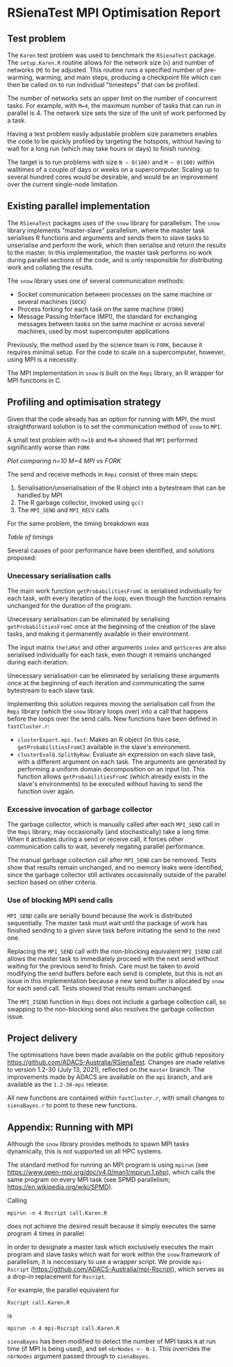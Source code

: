 # RSienaTest MPI Optimisation Report

## Test problem
The `Karen` test problem was used to benchmark the `RSienaTest` package. The `setup.Karen.R` routine allows for the network size (`n`) and number of networks (`M`) to be adjusted. This routine runs a specified number of pre-warming, warming, and main steps, producing a checkpoint file which can then be called on to run individual "timesteps" that can be profiled.

The number of networks sets an upper limit on the number of concurrent tasks. For example, with `M=4`, the maximum number of tasks that can run in parallel is 4. The network size sets the size of the unit of work performed by a task.

Having a test problem easily adjustable problem size parameters enables the code to be quickly profiled by targeting the hotspots, without having to wait for a long run (which may take hours or days) to finish running.

The target is to run problems with size `N ~ O(100)` and `M ~ O(100)` within walltimes of a couple of days or weeks on a supercomputer. Scaling up to several hundred cores would be desirable, and would be an improvement over the current single-node limitation.

## Existing parallel implementation
The `RSienaTest` packages uses of the `snow` library for parallelism. The `snow` library implements "master-slave" parallelism, where the master task serialises R functions and arguments and sends them to slave tasks to unserialise and perform the work, which then serialise and return the results to the master. In this implementation, the master task performs no work during parallel sections of the code, and is only responsible for distributing work and collating the results.

The `snow` library uses one of several communication methods:
* Socket communication between processes on the same machine or several machines (`SOCK`)
* Process forking for each task on the same machine (`FORK`)
* Message Passing Interface (MPI), the standard for exchanging messages between tasks on the same machine or across several machines, used by most supercomputer applications

Previously, the method used by the science team is `FORK`, because it requires minimal setup. For the code to scale on a supercomputer, however, using MPI is a necessity.

The MPI implementation in `snow` is built on the `Rmpi` library, an R wrapper for MPI functions in C.

## Profiling and optimisation strategy
Given that the code already has an option for running with MPI, the most straightforward solution is to set the communication method of `snow` to `MPI`.

A small test problem with `n=10` and `M=4` showed that `MPI` performed significantly worse than `FORK`

*Plot comparing n=10 M=4 MPI vs FORK*

The send and receive methods in `Rmpi` consist of three main steps:

1. Serialisation/unserialisation of the R object into a bytestream that can be handled by MPI
2. The R garbage collector, invoked using `gc()`
3. The `MPI_SEND` and `MPI_RECV` calls

For the same problem, the timing breakdown was

*Table of timings*

Several causes of poor performance have been identified, and solutions proposed:

### Unecessary serialisation calls
The main work function `getProbabilitiesFromC` is serialised individually for each task, with every iteration of the loop, even though the function remains unchanged for the duration of the program.

Unecessary serialisation can be eliminated by serialising `getProbabilitiesFromC` once at the beginning of the creation of the slave tasks, and making it permanently available in their environment.

The input matrix `thetaMat` and other arguments `index` and `getScores` are also serialised individually for each task, even though it remains unchanged during each iteration.

Unecessary serialisation can be eliminated by serialising these arguments once at the beginning of each iteration and communicating the same bytestream to each slave task.

Implementing this solution requires moving the serialisation call from the `Rmpi` library (which the `snow` library loops over) into a call that happens before the loops over the send calls. New functions have been defined in `fastCluster.r`:
* `clusterExport.mpi.fast`: Makes an R object (in this case, `getProbabilitiesFromC`) available in the slave's environment.
* `clusterEvalQ.SplitByRow`: Evaluate an expression on each slave task, with a different argument on each task. The arguments are generated by performing a uniform domain decomposition on an input list. This function allows `getProbabilitiesFromC` (which already exists in the slave's environments) to be executed without having to send the function over again.

### Excessive invocation of garbage collector
The garbage collector, which is manually called after each `MPI_SEND` call in the `Rmpi` library, may occasionally (and stochastically) take a long time. When it activates during a send or receive call, it forces other communication calls to wait, severely negating parallel performance.

The manual garbage collection call after `MPI_SEND` can be removed. Tests show that results remain unchanged, and no memory leaks were identified, since the garbage collector still activates occasionally outside of the parallel section based on other criteria.

### Use of blocking MPI send calls
`MPI_SEND` calls are serially bound because the work is distributed sequentially. The master task must wait until the package of work has finished sending to a given slave task before initiating the send to the next one.

Replacing the `MPI_SEND` call with the non-blocking equivalent `MPI_ISEND` call allows the master task to immediately proceed with the next send without waiting for the previous send to finish. Care must be taken to avoid modifying the send buffers before each send is complete, but this is not an issue in this implementation because a new send buffer is allocated by `snow` for each send call. Tests showed that results remain unchanged.

The `MPI_ISEND` function in `Rmpi` does not include a garbage collection call, so swapping to the non-blocking send also resolves the garbage collection issue.

## Project delivery
The optimisations have been made available on the public github repository https://github.com/ADACS-Australia/RSienaTest. Changes are made relative to version 1.2-30 (July 13, 2021), reflected on the `master` branch. The improvements made by ADACS are available on the `mpi` branch, and are available as the `1.2-30-mpi` release.

All new functions are contained within `fastCluster.r`, with small changes to `sienaBayes.r` to point to these new functions.

## Appendix: Running with MPI
Although the `snow` library provides methods to spawn MPI tasks dynamically, this is not supported on all HPC systems.

The standard method for running an MPI program is using `mpirun` (see https://www.open-mpi.org/doc/v4.0/man1/mpirun.1.php), which calls the same program on every MPI task (see SPMD parallelism; https://en.wikipedia.org/wiki/SPMD).

Calling
```
mpirun -n 4 Rscript call.Karen.R
```
does not achieve the desired result because it simply executes the same program 4 times in parallel.

In order to designate a master task which exclusively executes the main program and slave tasks which wait for work within the `snow` framework of parallelism, it is neccessary to use a wrapper script. We provide `mpi-Rscript` (https://github.com/ADACS-Australia/mpi-Rscript), which serves as a drop-in replacement for `Rscript`.

For example, the parallel equivalent for
```
Rscript call.Karen.R
```
is
```
mpirun -n 4 mpi-Rscript call.Karen.R
```

`sienaBayes` has been modified to detect the number of MPI tasks `N` at run time (if MPI is being used), and set `nbrNodes <- N-1`. This overrides the `nbrNodes` argument passed through to `sienaBayes`.

